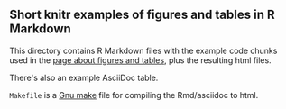 ## Short knitr examples of figures and tables in R Markdown

This directory contains R Markdown files with the example code chunks
used in the
[page about figures and tables](https://kbroman.org/knitr_knutshell/pages/figs_tables.html),
plus the resulting html files.

There's also an example AsciiDoc table.

`Makefile` is a [Gnu make](http://www.gnu.org/software/make) file for
compiling the Rmd/asciidoc to html.
